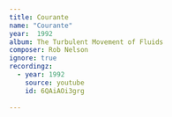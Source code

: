 ```yaml
---
title: Courante
name: "Courante"
year:  1992
album: The Turbulent Movement of Fluids
composer: Rob Nelson
ignore: true
recordingz:
  - year: 1992
    source: youtube
    id: 6QAiAOi3grg
 
---
```



